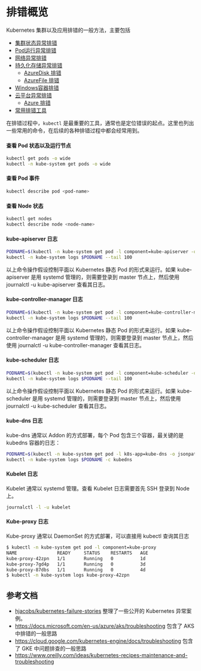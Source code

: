 # 排错概览

Kubernetes 集群以及应用排错的一般方法，主要包括

- [集群状态异常排错](cluster.md)
- [Pod运行异常排错](pod.md)
- [网络异常排错](network.md)
- [持久化存储异常排错](pv.md)
  - [AzureDisk 排错](azuredisk.md)
  - [AzureFile 排错](azurefile.md)
- [Windows容器排错](windows.md)
- [云平台异常排错](cloud.md)
  - [Azure 排错](azure.md)
- [常用排错工具](tools.md)

在排错过程中，`kubectl`  是最重要的工具，通常也是定位错误的起点。这里也列出一些常用的命令，在后续的各种排错过程中都会经常用到。

#### 查看 Pod 状态以及运行节点

```sh
kubectl get pods -o wide
kubectl -n kube-system get pods -o wide
```

#### 查看 Pod 事件

```sh
kubectl describe pod <pod-name>
```

#### 查看 Node 状态

```sh
kubectl get nodes
kubectl describe node <node-name>
```

#### kube-apiserver 日志

```sh
PODNAME=$(kubectl -n kube-system get pod -l component=kube-apiserver -o jsonpath='{.items[0].metadata.name}')
kubectl -n kube-system logs $PODNAME --tail 100
```

以上命令操作假设控制平面以 Kubernetes 静态 Pod 的形式来运行。如果 kube-apiserver 是用 systemd 管理的，则需要登录到 master 节点上，然后使用 journalctl -u kube-apiserver 查看其日志。

#### kube-controller-manager 日志

```sh
PODNAME=$(kubectl -n kube-system get pod -l component=kube-controller-manager -o jsonpath='{.items[0].metadata.name}')
kubectl -n kube-system logs $PODNAME --tail 100
```

以上命令操作假设控制平面以 Kubernetes 静态 Pod 的形式来运行。如果 kube-controller-manager 是用 systemd 管理的，则需要登录到 master 节点上，然后使用 journalctl -u kube-controller-manager 查看其日志。

#### kube-scheduler 日志

```sh
PODNAME=$(kubectl -n kube-system get pod -l component=kube-scheduler -o jsonpath='{.items[0].metadata.name}')
kubectl -n kube-system logs $PODNAME --tail 100
```

以上命令操作假设控制平面以 Kubernetes 静态 Pod 的形式来运行。如果 kube-scheduler 是用 systemd 管理的，则需要登录到 master 节点上，然后使用 journalctl -u kube-scheduler 查看其日志。

#### kube-dns 日志

kube-dns 通常以 Addon 的方式部署，每个 Pod 包含三个容器，最关键的是 kubedns 容器的日志：

```sh
PODNAME=$(kubectl -n kube-system get pod -l k8s-app=kube-dns -o jsonpath='{.items[0].metadata.name}')
kubectl -n kube-system logs $PODNAME -c kubedns
```

#### Kubelet 日志

Kubelet 通常以 systemd 管理。查看 Kubelet 日志需要首先 SSH 登录到 Node 上。

```sh
journalctl -l -u kubelet
```

#### Kube-proxy 日志

Kube-proxy 通常以 DaemonSet 的方式部署，可以直接用 kubectl 查询其日志

```sh
$ kubectl -n kube-system get pod -l component=kube-proxy
NAME               READY     STATUS    RESTARTS   AGE
kube-proxy-42zpn   1/1       Running   0          1d
kube-proxy-7gd4p   1/1       Running   0          3d
kube-proxy-87dbs   1/1       Running   0          4d
$ kubectl -n kube-system logs kube-proxy-42zpn
```

## 参考文档

* [hjacobs/kubernetes-failure-stories](https://github.com/hjacobs/kubernetes-failure-stories) 整理了一些公开的 Kubernetes 异常案例。
* <https://docs.microsoft.com/en-us/azure/aks/troubleshooting> 包含了 AKS 中排错的一般思路
* <https://cloud.google.com/kubernetes-engine/docs/troubleshooting> 包含了 GKE 中问题排查的一般思路
* <https://www.oreilly.com/ideas/kubernetes-recipes-maintenance-and-troubleshooting>